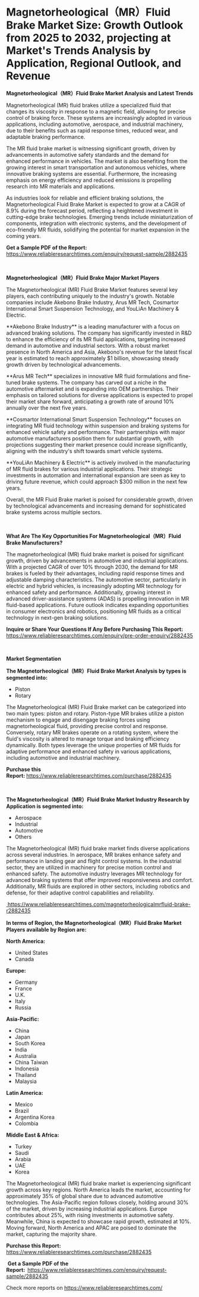 <p><h1>Magnetorheological（MR）Fluid Brake Market Size: Growth Outlook from 2025 to 2032, projecting at Market's Trends Analysis by Application, Regional Outlook, and Revenue</h1></p><p><strong>Magnetorheological（MR）Fluid Brake Market Analysis and Latest Trends</strong></p>
<p><p>Magnetorheological (MR) fluid brakes utilize a specialized fluid that changes its viscosity in response to a magnetic field, allowing for precise control of braking force. These systems are increasingly adopted in various applications, including automotive, aerospace, and industrial machinery, due to their benefits such as rapid response times, reduced wear, and adaptable braking performance. </p><p>The MR fluid brake market is witnessing significant growth, driven by advancements in automotive safety standards and the demand for enhanced performance in vehicles. The market is also benefiting from the growing interest in smart transportation and autonomous vehicles, where innovative braking systems are essential. Furthermore, the increasing emphasis on energy efficiency and reduced emissions is propelling research into MR materials and applications. </p><p>As industries look for reliable and efficient braking solutions, the Magnetorheological Fluid Brake Market is expected to grow at a CAGR of 8.9% during the forecast period, reflecting a heightened investment in cutting-edge brake technologies. Emerging trends include miniaturization of components, integration with electronic systems, and the development of eco-friendly MR fluids, solidifying the potential for market expansion in the coming years.</p></p>
<p><strong>Get a Sample PDF of the Report:&nbsp;</strong> <a href="https://www.reliableresearchtimes.com/enquiry/request-sample/2882435?utm_campaign=3291&utm_medium=2&utm_source=Github&utm_content=ia&utm_term=13032025&utm_id=magnetorheologicalmrfluid-brake">https://www.reliableresearchtimes.com/enquiry/request-sample/2882435</a></p>
<p>&nbsp;</p>
<p><strong>Magnetorheological（MR）Fluid Brake Major Market Players</strong></p>
<p><p>The Magnetorheological (MR) Fluid Brake Market features several key players, each contributing uniquely to the industry's growth. Notable companies include Akebono Brake Industry, Arus MR Tech, Cosmartor International Smart Suspension Technology, and YouLiAn Machinery & Electric.</p><p>**Akebono Brake Industry** is a leading manufacturer with a focus on advanced braking solutions. The company has significantly invested in R&D to enhance the efficiency of its MR fluid applications, targeting increased demand in automotive and industrial sectors. With a robust market presence in North America and Asia, Akebono's revenue for the latest fiscal year is estimated to reach approximately $1 billion, showcasing steady growth driven by technological advancements.</p><p>**Arus MR Tech** specializes in innovative MR fluid formulations and fine-tuned brake systems. The company has carved out a niche in the automotive aftermarket and is expanding into OEM partnerships. Their emphasis on tailored solutions for diverse applications is expected to propel their market share forward, anticipating a growth rate of around 10% annually over the next five years.</p><p>**Cosmartor International Smart Suspension Technology** focuses on integrating MR fluid technology within suspension and braking systems for enhanced vehicle safety and performance. Their partnerships with major automotive manufacturers position them for substantial growth, with projections suggesting their market presence could increase significantly, aligning with the industry's shift towards smart vehicle systems.</p><p>**YouLiAn Machinery & Electric** is actively involved in the manufacturing of MR fluid brakes for various industrial applications. Their strategic investments in automation and international expansion are seen as key to driving future revenue, which could approach $300 million in the next few years.</p><p>Overall, the MR Fluid Brake market is poised for considerable growth, driven by technological advancements and increasing demand for sophisticated brake systems across multiple sectors.</p></p>
<p>&nbsp;</p>
<p><strong>What Are The Key Opportunities For Magnetorheological（MR）Fluid Brake Manufacturers?</strong></p>
<p><p>The magnetorheological (MR) fluid brake market is poised for significant growth, driven by advancements in automotive and industrial applications. With a projected CAGR of over 10% through 2030, the demand for MR brakes is fueled by their advantages, including rapid response times and adjustable damping characteristics. The automotive sector, particularly in electric and hybrid vehicles, is increasingly adopting MR technology for enhanced safety and performance. Additionally, growing interest in advanced driver-assistance systems (ADAS) is propelling innovation in MR fluid-based applications. Future outlook indicates expanding opportunities in consumer electronics and robotics, positioning MR fluids as a critical technology in next-gen braking solutions.</p></p>
<p><strong>Inquire or Share Your Questions If Any Before Purchasing This Report:</strong> <a href="https://www.reliableresearchtimes.com/enquiry/pre-order-enquiry/2882435?utm_campaign=3291&utm_medium=2&utm_source=Github&utm_content=ia&utm_term=13032025&utm_id=magnetorheologicalmrfluid-brake">https://www.reliableresearchtimes.com/enquiry/pre-order-enquiry/2882435</a></p>
<p>&nbsp;</p>
<p><strong>Market Segmentation</strong></p>
<p><strong>The Magnetorheological（MR）Fluid Brake Market Analysis by types is segmented into:</strong></p>
<p><ul><li>Piston</li><li>Rotary</li></ul></p>
<p><p>The Magnetorheological (MR) Fluid Brake market can be categorized into two main types: piston and rotary. Piston-type MR brakes utilize a piston mechanism to engage and disengage braking forces using magnetorheological fluid, providing precise control and response. Conversely, rotary MR brakes operate on a rotating system, where the fluid's viscosity is altered to manage torque and braking efficiency dynamically. Both types leverage the unique properties of MR fluids for adaptive performance and enhanced safety in various applications, including automotive and industrial machinery.</p></p>
<p><strong>Purchase this Report:&nbsp;</strong><a href="https://www.reliableresearchtimes.com/purchase/2882435?utm_campaign=3291&utm_medium=2&utm_source=Github&utm_content=ia&utm_term=13032025&utm_id=magnetorheologicalmrfluid-brake">https://www.reliableresearchtimes.com/purchase/2882435</a></p>
<p>&nbsp;</p>
<p><strong>The Magnetorheological（MR）Fluid Brake Market Industry Research by Application is segmented into:</strong></p>
<p><ul><li>Aerospace</li><li>Industrial</li><li>Automotive</li><li>Others</li></ul></p>
<p><p>The Magnetorheological (MR) fluid brake market finds diverse applications across several industries. In aerospace, MR brakes enhance safety and performance in landing gear and flight control systems. In the industrial sector, they are utilized in machinery for precise motion control and enhanced safety. The automotive industry leverages MR technology for advanced braking systems that offer improved responsiveness and comfort. Additionally, MR fluids are explored in other sectors, including robotics and defense, for their adaptive control capabilities and reliability.</p></p>
<p><a href="https://www.reliableresearchtimes.com/magnetorheologicalmrfluid-brake-r2882435?utm_campaign=3291&utm_medium=2&utm_source=Github&utm_content=ia&utm_term=13032025&utm_id=magnetorheologicalmrfluid-brake">&nbsp;https://www.reliableresearchtimes.com/magnetorheologicalmrfluid-brake-r2882435</a></p>
<p><strong>In terms of Region, the Magnetorheological（MR）Fluid Brake Market Players available by Region are:</strong></p>
<p>
    <p> <strong> North America: </strong>
        <ul>
            <li>United States</li>
            <li>Canada</li>
        </ul>
        </p> 
    <p> <strong> Europe: </strong>
        <ul>
            <li>Germany</li>
            <li>France</li>
            <li>U.K.</li>
            <li>Italy</li>
            <li>Russia</li>
        </ul>
        </p> 
    <p> <strong> Asia-Pacific: </strong>
        <ul>
            <li>China</li>
            <li>Japan</li>
            <li>South Korea</li>
            <li>India</li>
            <li>Australia</li>
            <li>China Taiwan</li>
            <li>Indonesia</li>
            <li>Thailand</li>
            <li>Malaysia</li>
        </ul>
        </p> 
    <p> <strong> Latin America: </strong>
        <ul>
            <li>Mexico</li>
            <li>Brazil</li>
            <li>Argentina Korea</li>
            <li>Colombia</li>
        </ul>
        </p> 
    <p> <strong> Middle East & Africa: </strong>
        <ul>
            <li>Turkey</li>
            <li>Saudi</li>
            <li>Arabia</li>
            <li>UAE</li>
            <li>Korea</li>
        </ul>
    </p>
    </p>
<p><p>The Magnetorheological (MR) fluid brake market is experiencing significant growth across key regions. North America leads the market, accounting for approximately 35% of global share due to advanced automotive technologies. The Asia-Pacific region follows closely, holding around 30% of the market, driven by increasing industrial applications. Europe contributes about 25%, with rising investments in automotive safety. Meanwhile, China is expected to showcase rapid growth, estimated at 10%. Moving forward, North America and APAC are poised to dominate the market, capturing the majority share.</p></p>
<p><strong>Purchase this Report: </strong><a href="https://www.reliableresearchtimes.com/purchase/2882435?utm_campaign=3291&utm_medium=2&utm_source=Github&utm_content=ia&utm_term=13032025&utm_id=magnetorheologicalmrfluid-brake">https://www.reliableresearchtimes.com/purchase/2882435</a></p>
<p>&nbsp;<strong>Get a Sample PDF of the Report:&nbsp;&nbsp;</strong><a href="https://www.reliableresearchtimes.com/enquiry/request-sample/2882435?utm_campaign=3291&utm_medium=2&utm_source=Github&utm_content=ia&utm_term=13032025&utm_id=magnetorheologicalmrfluid-brake">https://www.reliableresearchtimes.com/enquiry/request-sample/2882435</a></p>
<p><strong></strong></p>
<p>Check more reports on <a href="https://www.reliableresearchtimes.com/?utm_campaign=3291&utm_medium=2&utm_source=Github&utm_content=ia&utm_term=13032025&utm_id=magnetorheologicalmrfluid-brake">https://www.reliableresearchtimes.com/</a></p>